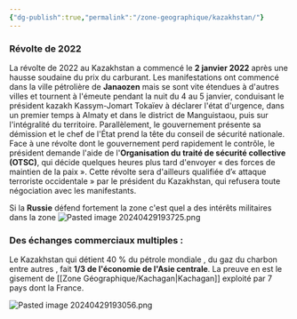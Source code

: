 ```yaml
---
{"dg-publish":true,"permalink":"/zone-geographique/kazakhstan/"}
---
```


### Révolte de 2022 

La révolte de 2022 au Kazakhstan a commencé le **2 janvier 2022** après une hausse soudaine du prix du carburant. Les manifestations ont commencé dans la ville pétrolière de **Janaozen** mais se sont vite étendues à d'autres villes et tournent à l'émeute pendant la nuit du 4 au 5 janvier, conduisant le président kazakh Kassym-Jomart Tokaïev à déclarer l'état d'urgence, dans un premier temps à Almaty et dans le district de Manguistaou, puis sur l'intégralité du territoire. Parallèlement, le gouvernement présente sa démission et le chef de l'État prend la tête du conseil de sécurité nationale. Face à une révolte dont le gouvernement perd rapidement le contrôle, le président demande l'aide de l'**Organisation du traité de sécurité collective (OTSC)**, qui décide quelques heures plus tard d'envoyer « des forces de maintien de la paix ». Cette révolte sera d'ailleurs qualifiée d’« attaque terroriste occidentale » par le président du Kazakhstan, qui refusera toute négociation avec les manifestants.

Si la **Russie** défend fortement la zone c'est quel a des intérêts militaires dans la zone 
![Pasted image 20240429193725.png](/img/user/Data/Pasted%20image%2020240429193725.png)
### Des échanges commerciaux multiples : 
Le Kazakhstan qui détient 40 % du pétrole mondiale , du gaz du charbon entre autres , fait **1/3 de l'économie de l'Asie centrale**. La preuve en est le gisement de [[Zone Géographique/Kachagan\|Kachagan]] exploité par 7 pays dont la France. 


![Pasted image 20240429193056.png](/img/user/Data/Pasted%20image%2020240429193056.png)

